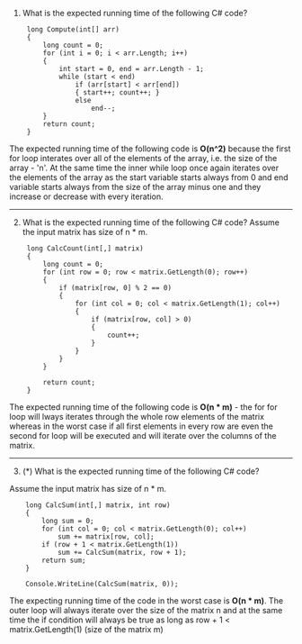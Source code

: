 1. What is the expected running time of the following C# code?


        long Compute(int[] arr)
        {
            long count = 0;
            for (int i = 0; i < arr.Length; i++)
            {
                int start = 0, end = arr.Length - 1;
                while (start < end)
                    if (arr[start] < arr[end])
                    { start++; count++; }
                    else
                        end--;
            }
            return count;
        }

The expected running time of the following code is **O(n^2)** because the first for loop interates over all of the elements of the array, i.e. the size of the array - 'n'. At the same time the inner while loop once again iterates over the elements of the array as the start variable starts always from 0 and end variable starts always from the size of the array minus one and they increase or decrease with every iteration.

***

2. What is the expected running time of the following C# code?
Assume the input matrix has size of n * m.

        long CalcCount(int[,] matrix)
        {
            long count = 0;
            for (int row = 0; row < matrix.GetLength(0); row++)
            {
                if (matrix[row, 0] % 2 == 0)
                {
                    for (int col = 0; col < matrix.GetLength(1); col++)
                    {
                        if (matrix[row, col] > 0)
                        {
                            count++;
                        }
                    }
                }
            }

            return count;
        }

The expected running time of the following code is **O(n * m)** - the for for loop will lways iterates through the whole row elements of the matrix whereas in the worst case if all first elements in every row are even the second for loop will be executed and will iterate over the columns of the matrix.

***

3. (*) What is the expected running time of the following C# code?

Assume the input matrix has size of n * m.

        long CalcSum(int[,] matrix, int row)
        {
            long sum = 0;
            for (int col = 0; col < matrix.GetLength(0); col++)
                sum += matrix[row, col];
            if (row + 1 < matrix.GetLength(1))
                sum += CalcSum(matrix, row + 1);
            return sum;
        }

        Console.WriteLine(CalcSum(matrix, 0));

The expecting running time of the code in the worst case is **O(n * m)**. The outer loop will always iterate over the size of the matrix n and at the same time the if condition will always be true as long as row + 1 < matrix.GetLength(1) (size of the matrix m)
